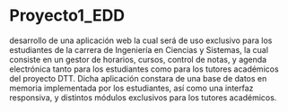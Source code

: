# Proyecto1_EDD
desarrollo de una aplicación web la cual será de uso exclusivo para los estudiantes de la carrera de Ingeniería en Ciencias y Sistemas, la cual consiste en un gestor de horarios, cursos, control de notas, y agenda electrónica tanto para los estudiantes como para los tutores académicos del proyecto DTT. Dicha aplicación constara de una base de datos en memoria implementada por los estudiantes, así como una interfaz responsiva, y distintos módulos exclusivos para los tutores académicos.
